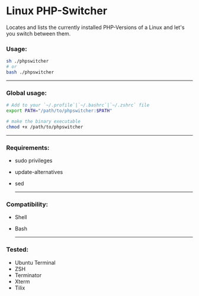 # Linux PHP-Switcher
Locates and lists the currently installed PHP-Versions of a Linux and let's you switch between them.

### Usage:
```bash
sh ./phpswitcher
# or
bash ./phpswitcher
```
  
---
  
### Global usage:
```bash
# Add to your `~/.profile`|`~/.bashrc`|`~/.zshrc` file
export PATH="/path/to/phpswitcher:$PATH"

# make the binary executable
chmod +x /path/to/phpswitcher
```
   
  ---
   
### Requirements:
- sudo privileges
- update-alternatives
- sed
   
  ---
  
### Compatibility:
- Shell
- Bash
   
  ---
      
### Tested:
- Ubuntu Terminal
- ZSH
- Terminator
- Xterm
- Tilix
